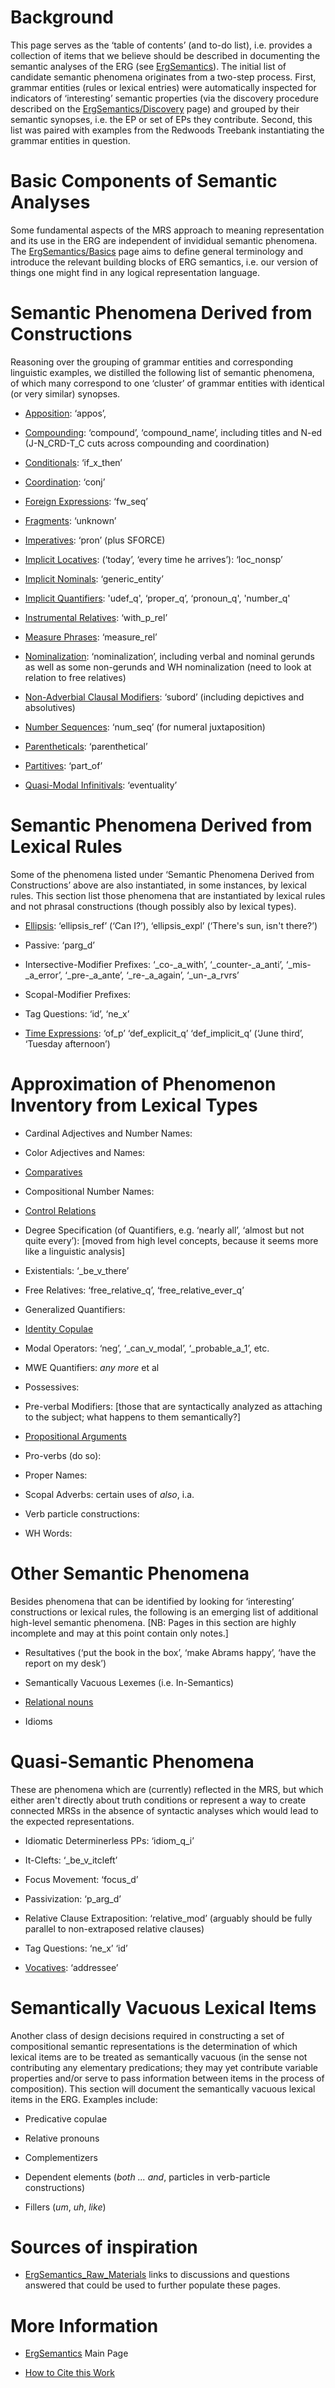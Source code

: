 # Background

This page serves as the ‘table of contents’ (and to-do list), i.e.
provides a collection of items that we believe should be described in
documenting the semantic analyses of the ERG (see
[ErgSemantics](ErgSemantics)). The initial list of candidate semantic
phenomena originates from a two-step process. First, grammar entities
(rules or lexical entries) were automatically inspected for indicators
of ‘interesting’ semantic properties (via the discovery procedure
described on the [ErgSemantics/Discovery](ErgSemantics_Discovery) page)
and grouped by their semantic synopses, i.e. the EP or set of EPs they
contribute. Second, this list was paired with examples from the Redwoods
Treebank instantiating the grammar entities in question.

# Basic Components of Semantic Analyses

Some fundamental aspects of the MRS approach to meaning representation
and its use in the ERG are independent of invididual semantic phenomena.
The [ErgSemantics/Basics](ErgSemantics_Basics) page aims to define
general terminology and introduce the relevant building blocks of ERG
semantics, i.e. our version of things one might find in any logical
representation language.

# Semantic Phenomena Derived from Constructions

Reasoning over the grouping of grammar entities and corresponding
linguistic examples, we distilled the following list of semantic
phenomena, of which many correspond to one ‘cluster’ of grammar entities
with identical (or very similar) synopses.

-   [Apposition](ErgSemantics_Apposition): ‘appos’,

-   [Compounding](ErgSemantics_Compounding): ‘compound’,
    ‘compound\_name’, including titles and N-ed (J-N\_CRD-T\_C cuts
    across compounding and coordination)

-   [Conditionals](ErgSemantics_Conditionals): ‘if\_x\_then’

-   [Coordination](ErgSemantics_Coordination): ‘conj’

-   [Foreign Expressions](ErgSemantics_ForeignExpressions): ‘fw\_seq’

-   [Fragments](ErgSemantics_Fragments): ‘unknown’

-   [Imperatives](ErgSemantics_Imperatives): ‘pron’ (plus SFORCE)

-   [Implicit Locatives](ErgSemantics_ImplicitLocatives): (‘today’,
    ‘every time he arrives’): ‘loc\_nonsp’

-   [Implicit Nominals](ErgSemantics_ImplicitNominals):
    ‘generic\_entity’

-   [Implicit Quantifiers](ErgSemantics_ImplicitQuantifiers):
    'udef\_q', ‘proper\_q’, ‘pronoun\_q', 'number\_q'

-   [Instrumental
    Relatives](ErgSemantics_InstrumentalRelatives): ‘with\_p\_rel’

-   [Measure Phrases](ErgSemantics_MeasurePhrases): ‘measure\_rel’

-   [Nominalization](ErgSemantics_Nominalization): ‘nominalization’,
    including verbal and nominal gerunds as well as some non-gerunds and
    WH nominalization (need to look at relation to free relatives)

-   [Non-Adverbial Clausal
    Modifiers](ErgSemantics_NonAdverbialClausalModifiers): ‘subord’
    (including depictives and absolutives)

-   [Number Sequences](ErgSemantics_NumberSequences): ‘num\_seq’ (for
    numeral juxtaposition)

-   [Parentheticals](ErgSemantics_Parentheticals): ‘parenthetical’

-   [Partitives](ErgSemantics_Partitives): ‘part\_of’

-   [Quasi-Modal Infinitivals](ErgSemantics_QuasiModalInfinitivals):
    ‘eventuality’

# Semantic Phenomena Derived from Lexical Rules

Some of the phenomena listed under ‘Semantic Phenomena Derived from
Constructions’ above are also instantiated, in some instances, by
lexical rules. This section list those phenomena that are instantiated
by lexical rules and not phrasal constructions (though possibly also by
lexical types).

-   [Ellipsis](ErgSemantics_Ellipsis): ‘ellipsis\_ref’ (‘Can I?’),
    ‘ellipsis\_expl’ (‘There's sun, isn't there?’)

-   Passive: ‘parg\_d’

-   Intersective-Modifier Prefixes: ‘\_co-\_a\_with’,
    ‘\_counter-\_a\_anti’, ‘\_mis-\_a\_error’, ‘\_pre-\_a\_ante’,
    ‘\_re-\_a\_again’, ‘\_un-\_a\_rvrs’

-   Scopal-Modifier Prefixes:

-   Tag Questions: ‘id’, ‘ne\_x’

-   [Time Expressions](ErgSemantics_TimeExpressions): ‘of\_p’
    ‘def\_explicit\_q’ ‘def\_implicit\_q’ (‘June third’, ‘Tuesday
    afternoon’)

# Approximation of Phenomenon Inventory from Lexical Types

-   Cardinal Adjectives and Number Names:

-   Color Adjectives and Names:

-   [Comparatives](ErgSemantics_Comparatives)

-   Compositional Number Names:

-   [Control Relations](ErgSemantics_ControlRelations)

-   Degree Specification (of Quantifiers, e.g. ‘nearly all’, ‘almost but
    not quite every’): \[moved from high level concepts, because it
    seems more like a linguistic analysis\]

-   Existentials: ‘\_be\_v\_there’

-   Free Relatives: ‘free\_relative\_q’, ‘free\_relative\_ever\_q’

-   Generalized Quantifiers:

-   [Identity Copulae](ErgSemantics_IdentityCopulae)

-   Modal Operators: ‘neg’, ‘\_can\_v\_modal’, ‘\_probable\_a\_1’, etc.

-   MWE Quantifiers: *any more* et al

-   Possessives:

-   Pre-verbal Modifiers: \[those that are syntactically analyzed as
    attaching to the subject; what happens to them semantically?\]

-   [Propositional Arguments](ErgSemantics_PropositionalArguments)

-   Pro-verbs (do so):

-   Proper Names:

-   Scopal Adverbs: certain uses of *also*, i.a.

-   Verb particle constructions:

-   WH Words:

# Other Semantic Phenomena

Besides phenomena that can be identified by looking for ‘interesting’
constructions or lexical rules, the following is an emerging list of
additional high-level semantic phenomena. \[NB: Pages in this section
are highly incomplete and may at this point contain only notes.\]

-   Resultatives (‘put the book in the box’, ‘make Abrams happy’, ‘have
    the report on my desk’)

-   Semantically Vacuous Lexemes (i.e. In-Semantics)

-   [Relational nouns](ErgSemantics_RelationalNouns)

-   Idioms

# Quasi-Semantic Phenomena

These are phenomena which are (currently) reflected in the MRS, but
which either aren't directly about truth conditions or represent a way
to create connected MRSs in the absence of syntactic analyses which
would lead to the expected representations.

-   Idiomatic Determinerless PPs: ‘idiom\_q\_i’

-   It-Clefts: ‘\_be\_v\_itcleft’

-   Focus Movement: ‘focus\_d’

-   Passivization: ‘p\_arg\_d’

-   Relative Clause Extraposition: ‘relative\_mod’ (arguably should be
    fully parallel to non-extraposed relative clauses)

-   Tag Questions: ‘ne\_x’ ‘id’

-   [Vocatives](ErgSemantics_Vocatives): ‘addressee’

# Semantically Vacuous Lexical Items

Another class of design decisions required in constructing a set of
compositional semantic representations is the determination of which
lexical items are to be treated as semantically vacuous (in the sense
not contributing any elementary predications; they may yet contribute
variable properties and/or serve to pass information between items in
the process of composition). This section will document the semantically
vacuous lexical items in the ERG. Examples include:

-   Predicative copulae

-   Relative pronouns

-   Complementizers

-   Dependent elements (*both ... and*, particles in verb-particle
    constructions)

-   Fillers (*um*, *uh*, *like*)

# Sources of inspiration

-   [ErgSemantics_Raw_Materials](ErgSemantics_Raw_Materials) links to discussions and questions answered that could be used to further populate these pages.

# More Information

-   [ErgSemantics](ErgSemantics) Main Page

-   [How to Cite this Work](ErgSemantics_HowToCite)
